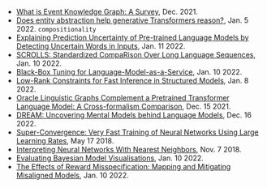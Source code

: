 
- [What is Event Knowledge Graph: A Survey](https://arxiv.org/pdf/2112.15280.pdf), Dec. 2021.
- [Does entity abstraction help generative Transformers reason?](https://arxiv.org/pdf/2201.01787.pdf), Jan. 5 2022. `compositionality`
- [Explaining Prediction Uncertainty of Pre-trained Language Models by Detecting Uncertain Words in Inputs](https://arxiv.org/pdf/2201.03742.pdf), Jan. 11 2022.
- [SCROLLS: Standardized CompaRison Over Long Language Sequences](https://arxiv.org/pdf/2201.03533.pdf), Jan. 10 2022.
- [Black-Box Tuning for Language-Model-as-a-Service](https://arxiv.org/pdf/2201.03514.pdf), Jan. 10 2022.
- [Low-Rank Constraints for Fast Inference in Structured Models](https://arxiv.org/pdf/2201.02715.pdf), Jan. 8 2022.
- [Oracle Linguistic Graphs Complement a Pretrained Transformer Language Model: A Cross-formalism Comparison](https://arxiv.org/pdf/2112.07874.pdf), Dec. 15 2021.
- [DREAM: Uncovering Mental Models behind Language Models](https://arxiv.org/pdf/2112.08656.pdf), Dec. 16 2022.
- [Super-Convergence: Very Fast Training of Neural Networks Using Large Learning Rates](https://arxiv.org/pdf/1708.07120.pdf), May 17 2018.
- [Interpreting Neural Networks With Nearest Neighbors](https://arxiv.org/pdf/1809.02847.pdf), Nov. 7 2018.
- [Evaluating Bayesian Model Visualisations](https://arxiv.org/pdf/2201.03604.pdf), Jan. 10 2022.
- [The Effects of Reward Misspecification: Mapping and Mitigating Misaligned Models](https://arxiv.org/pdf/2201.03544.pdf), Jan. 10 2022.
